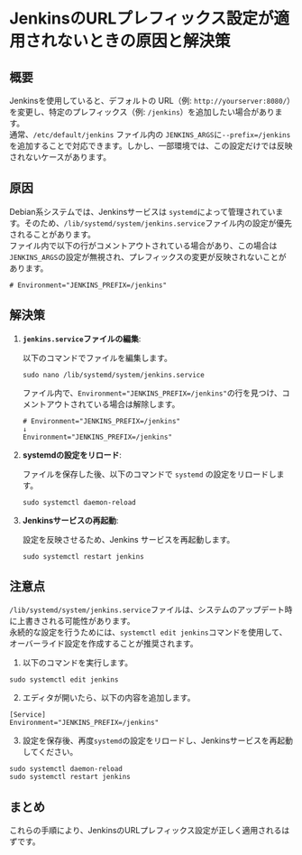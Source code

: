 # JenkinsのURLプレフィックス設定が適用されないときの原因と解決策

## 概要

Jenkinsを使用していると、デフォルトの URL（例: `http://yourserver:8080/`）を変更し、特定のプレフィックス（例: `/jenkins`）を追加したい場合があります。  
通常、`/etc/default/jenkins` ファイル内の `JENKINS_ARGS`に`--prefix=/jenkins`を追加することで対応できます。しかし、一部環境では、この設定だけでは反映されないケースがあります。

## 原因

Debian系システムでは、Jenkinsサービスは `systemd`によって管理されています。そのため、`/lib/systemd/system/jenkins.service`ファイル内の設定が優先されることがあります。  
ファイル内で以下の行がコメントアウトされている場合があり、この場合は`JENKINS_ARGS`の設定が無視され、プレフィックスの変更が反映されないことがあります。

```
# Environment="JENKINS_PREFIX=/jenkins"
```

## 解決策

1. **`jenkins.service`ファイルの編集**:

   以下のコマンドでファイルを編集します。

   ```
   sudo nano /lib/systemd/system/jenkins.service
   ```

   ファイル内で、`Environment="JENKINS_PREFIX=/jenkins"`の行を見つけ、コメントアウトされている場合は解除します。

   ```
   # Environment="JENKINS_PREFIX=/jenkins"
   ↓
   Environment="JENKINS_PREFIX=/jenkins"
   ```

2. **systemdの設定をリロード**:

   ファイルを保存した後、以下のコマンドで `systemd` の設定をリロードします。

   ```
   sudo systemctl daemon-reload
   ```

3. **Jenkinsサービスの再起動**:

   設定を反映させるため、Jenkins サービスを再起動します。

   ```
   sudo systemctl restart jenkins
   ```

## 注意点

`/lib/systemd/system/jenkins.service`ファイルは、システムのアップデート時に上書きされる可能性があります。  
永続的な設定を行うためには、`systemctl edit jenkins`コマンドを使用して、オーバーライド設定を作成することが推奨されます。

1. 以下のコマンドを実行します。

  ```
  sudo systemctl edit jenkins
  ```

2. エディタが開いたら、以下の内容を追加します。

  ```
  [Service]
  Environment="JENKINS_PREFIX=/jenkins"
  ```

3. 設定を保存後、再度`systemd`の設定をリロードし、Jenkinsサービスを再起動してください。

  ```
  sudo systemctl daemon-reload
  sudo systemctl restart jenkins
  ```

## まとめ

これらの手順により、JenkinsのURLプレフィックス設定が正しく適用されるはずです。
